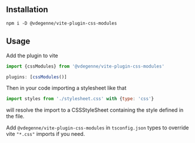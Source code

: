 ## Installation

```
npm i -D @vdegenne/vite-plugin-css-modules
```

## Usage

Add the plugin to vite

```js
import {cssModules} from '@vdegenne/vite-plugin-css-modules'

plugins: [cssModules()]
```

Then in your code importing a stylesheet like that

```js
import styles from './stylesheet.css' with {type: 'css'}
```

will resolve the import to a CSSStyleSheet containing the style defined in the file.

Add `@vdegenne/vite-plugin-css-modules` in `tsconfig.json` types to override vite `"*.css"` imports if you need.
